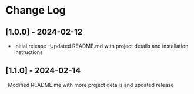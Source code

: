 # Change Log

## [1.0.0] - 2024-02-12
- Initial release
-Updated README.md with project details and installation instructions

## [1.1.0] - 2024-02-14
-Modified README.me with more project details and updated release
